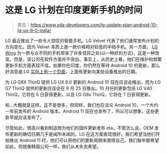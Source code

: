 # 这是 LG 计划在印度更新手机的时间

> 原文：<https://www.xda-developers.com/lg-update-plan-android-10-lg-ux-9-0-india/>

LG 最近推出了一些令人惊叹的智能手机。LG Velvet 代表了他们通常发布计划的方向变化，因为 Velvet 本质上是一款价格相对较低的中档手机。另一方面， [LG Wing](https://www.xda-developers.com/lg-wing-preview/) 为一款与众不同的手机带来了许多怪异之处(以一种好的方式)，这是一种改变。但是，该公司在软件方面并不突出。事实上，从历史上看，他们在维护和频繁更新手机方面表现不佳。如果你在印度，你仍然在等待 Android 10 的更新，那么好消息是:LG [实际上有一个页面](https://www.lg.com/in/mobile-phones/android-upgrade)，上面有更新向某些设备推出的日期。

为 LG G8X ThinQ 提供 LG UX 9.0 更新的 Android 10 现在应该会推出，而为 LG G7 ThinQ 提供的更新应该会在 9 月 25 日推出。10 月份的更新包括 LG V40 ThinQ，它将在 5 日获得更新，以及 LG G8s ThinQ，它将在 7 日获得更新。

和...大概就是这样。这不是很多，但同样，我们也在谈论 Android 10，一个大约一年前发布的 Android 版本。Android 11 现在也发布了，所以可以想象，这些更新早就应该发布了。

尽管如此，很高兴看到制造商为他们的固件更新发布 eta，不管怎么说，OEM 发布更新的确切日期几乎是闻所未闻的。LG 在这方面表现很好。我们希望当他们开始推出 Android 11 时，他们可以用他们的更新周期来救赎自己。我们每年都希望如此，但就像韩国公司一样，我们从未失去希望。
